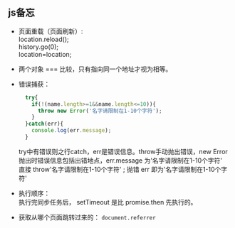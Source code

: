 ## js备忘
- 页面重载（页面刷新）:  
	location.reload();  
	history.go(0);  
  location=location;  
- 两个对象 === 比较，只有指向同一个地址才视为相等。
- 错误捕获：
  ```js
	try{
	  if(!(name.length>=1&&name.length<=10)){
	    throw new Error('名字请限制在1-10个字符');
	  }
	}catch(err){
	  console.log(err.message);
	}
  ```
	try中有错误则之行catch，err是错误信息。throw手动抛出错误，new Error抛出时错误信息包括出错地点，err.message 为'名字请限制在1-10个字符'  
    直接  throw'名字请限制在1-10个字符' ; 抛错 err 即为'名字请限制在1-10个字符' 

- 执行顺序：  
  执行完同步任务后， setTimeout 是比 promise.then 先执行的。 

- 获取从哪个页面跳转过来的：
	`document.referrer`
	  